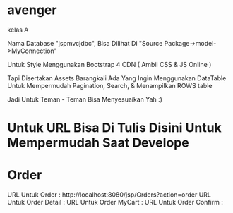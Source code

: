 # avenger
kelas A

Nama Database "jspmvcjdbc", Bisa Dilihat Di "Source Package->model->MyConnection"

Untuk Style Menggunakan Bootstrap 4 CDN ( Ambil CSS & JS Online )

Tapi Disertakan Assets Barangkali Ada Yang Ingin Menggunakan DataTable Untuk Mempermudah Pagination, Search, & Menampilkan ROWS table

Jadi Untuk Teman - Teman Bisa Menyesuaikan Yah :)

# Untuk URL Bisa Di Tulis Disini Untuk Mempermudah Saat Develope

# Order
URL Untuk Order         : http://localhost:8080/jsp/Orders?action=order
URL Untuk Order Detail  :
URL Untuk Order MyCart  :
URL Untuk Order Confirm :
